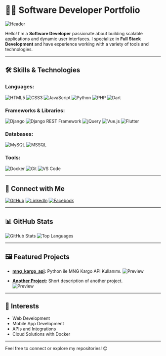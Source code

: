 # 👨‍💻 Software Developer Portfolio

![Header](https://kayrem.com/public/img/github_profile.jpg)

Hello! I'm a **Software Developer** passionate about building scalable applications and dynamic user interfaces. I specialize in **Full Stack Development** and have experience working with a variety of tools and technologies.

---

## 🛠️ **Skills & Technologies**

### Languages:
![HTML5](https://img.shields.io/badge/-HTML5-E34F26?logo=html5&logoColor=white&style=for-the-badge)
![CSS3](https://img.shields.io/badge/-CSS3-1572B6?logo=css3&logoColor=white&style=for-the-badge)
![JavaScript](https://img.shields.io/badge/-JavaScript-F7DF1E?logo=javascript&logoColor=black&style=for-the-badge)
![Python](https://img.shields.io/badge/-Python-3776AB?logo=python&logoColor=white&style=for-the-badge)
![PHP](https://img.shields.io/badge/-PHP-777BB4?logo=php&logoColor=white&style=for-the-badge)
![Dart](https://img.shields.io/badge/-Dart-0175C2?logo=dart&logoColor=white&style=for-the-badge)

### Frameworks & Libraries:
![Django](https://img.shields.io/badge/-Django-092E20?logo=django&logoColor=white&style=for-the-badge)
![Django REST Framework](https://img.shields.io/badge/-DRF-ff1709?logo=django&logoColor=white&style=for-the-badge)
![jQuery](https://img.shields.io/badge/-jQuery-0769AD?logo=jquery&logoColor=white&style=for-the-badge)
![Vue.js](https://img.shields.io/badge/-Vue.js-4FC08D?logo=vue.js&logoColor=white&style=for-the-badge)
![Flutter](https://img.shields.io/badge/-Flutter-02569B?logo=flutter&logoColor=white&style=for-the-badge)

### Databases:
![MySQL](https://img.shields.io/badge/-MySQL-4479A1?logo=mysql&logoColor=white&style=for-the-badge)
![MSSQL](https://img.shields.io/badge/-MSSQL-CC2927?logo=microsoft-sql-server&logoColor=white&style=for-the-badge)

### Tools:
![Docker](https://img.shields.io/badge/-Docker-2496ED?logo=docker&logoColor=white&style=for-the-badge)
![Git](https://img.shields.io/badge/-Git-F05032?logo=git&logoColor=white&style=for-the-badge)
![VS Code](https://img.shields.io/badge/-VS%20Code-007ACC?logo=visual-studio-code&logoColor=white&style=for-the-badge)

---

## 🔗 **Connect with Me**
[![GitHub](https://img.shields.io/badge/-GitHub-181717?logo=github&logoColor=white&style=for-the-badge)](https://github.com/cbinal)
[![LinkedIn](https://img.shields.io/badge/-LinkedIn-0077B5?logo=linkedin&logoColor=white&style=for-the-badge)](https://www.linkedin.com/in/cbinal)
[![Facebook](https://img.shields.io/badge/-Facebook-1DA1F2?logo=facebook&logoColor=white&style=for-the-badge)](https://www.facebook.com/cbinal/)

---

## 📊 **GitHub Stats**
![GitHub Stats](https://github-readme-stats.vercel.app/api?username=cbinal&show_icons=true&theme=radical)
![Top Languages](https://github-readme-stats.vercel.app/api/top-langs/?username=cbinal&layout=compact&theme=radical)

---

## 🖼️ **Featured Projects**
- **[mng_kargo_api](#):** Python ile MNG Kargo API Kullanımı.
  ![Preview](https://via.placeholder.com/300x150?text=Project+Preview)

- **[Another Project](#):** Short description of another project.  
  ![Preview](https://via.placeholder.com/300x150?text=Another+Project+Preview)

---

## 🚀 **Interests**
- Web Development
- Mobile App Development
- APIs and Integrations
- Cloud Solutions with Docker

---

Feel free to connect or explore my repositories! 😊
